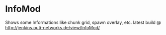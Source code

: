 # InfoMod
Shows some Informations like chunk grid, spawn overlay, etc.
latest build @ http://jenkins.outi-networks.de/view/InfoMod/
